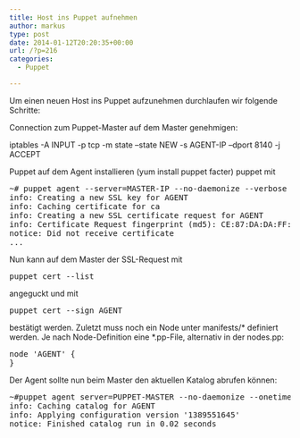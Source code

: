 ```yaml
---
title: Host ins Puppet aufnehmen
author: markus
type: post
date: 2014-01-12T20:20:35+00:00
url: /?p=216
categories:
  - Puppet

---
```

Um einen neuen Host ins Puppet aufzunehmen durchlaufen wir folgende Schritte:
  
Connection zum Puppet-Master auf dem Master genehmigen:
  
iptables -A INPUT -p tcp -m state &#8211;state NEW -s AGENT-IP &#8211;dport 8140 -j ACCEPT

Puppet auf dem Agent installieren (yum install puppet facter) puppet mit 

<pre>~# puppet agent --server=MASTER-IP --no-daemonize --verbose
info: Creating a new SSL key for AGENT
info: Caching certificate for ca
info: Creating a new SSL certificate request for AGENT
info: Certificate Request fingerprint (md5): CE:87:DA:DA:FF:DB:52:B2:94:DD:DE:E8:5D:E6:78:53
notice: Did not receive certificate
...
</pre>

Nun kann auf dem Master der SSL-Request mit 

<pre>puppet cert --list</pre>

angeguckt und mit 

<pre>puppet cert --sign AGENT</pre>

bestätigt werden. Zuletzt muss noch ein Node unter manifests/\* definiert werden. Je nach Node-Definition eine \*.pp-File, alternativ in der nodes.pp: 

<pre>node 'AGENT' {
}</pre>

Der Agent sollte nun beim Master den aktuellen Katalog abrufen können: 

<pre>~#puppet agent server=PUPPET-MASTER --no-daemonize --onetime --no-usecacheonfailure -v --noop --test
info: Caching catalog for AGENT
info: Applying configuration version '1389551645'
notice: Finished catalog run in 0.02 seconds</pre>